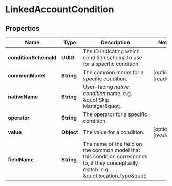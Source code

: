 

# LinkedAccountCondition


## Properties

Name | Type | Description | Notes
------------ | ------------- | ------------- | -------------
**conditionSchemaId** | **UUID** | The ID indicating which condition schema to use for a specific condition. | 
**commonModel** | **String** | The common model for a specific condition. |  [optional] [readonly]
**nativeName** | **String** | User-facing *native condition* name. e.g. \&quot;Skip Manager\&quot;. | 
**operator** | **String** | The operator for a specific condition. | 
**value** | **Object** | The value for a condition. |  [optional] [readonly]
**fieldName** | **String** | The name of the field on the common model that this condition corresponds to, if they conceptually match. e.g. \&quot;location_type\&quot;. | 



